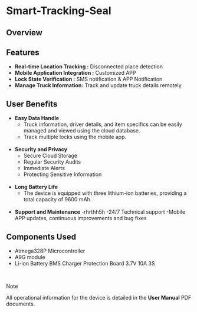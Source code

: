 # Smart-Tracking-Seal

## Overview

## Features
- **Real-time Location Tracking :** Disconnected place detection
- **Mobile Application Integration :** Customized APP
- **Lock State Verification :** SMS notification & APP Notification
- **Manage Truck Information:** Track and update truck details remotely

## User Benefits
- **Easy Data Handle**
  - Truck information, driver details, and item specifics can be easily managed and viewed using the cloud database.
  - Track multiple locks using the mobile app.
  <br />
- **Security and Privacy**
  - Secure Cloud Storage
  - Regular Security Audits
  - Immediate Alerts
  - Protecting Sensitive Information
  <br />
- **Long Battery Life**
  - The device is equipped with three lithium-ion batteries, providing a total capacity of 9600 mAh.
  <br />
- **Support and Maintenance**
  -rhrthh5h
  -24/7 Technical support
  -Mobile APP updates, continuous improvements and bug fixes
    
## Components Used

- Atmega328P Microcontroller
- A9G module
- Li-ion Battery BMS Charger Protection Board 3.7V 10A 3S


<br />

> [!NOTE]
> All operational information for the device is detailed in the **User Manual** PDF documents.
